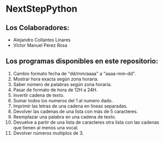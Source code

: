# NextStepPython

## Los Colaboradores:
 - Alejandro Collantes Linares
 - Víctor Manuel Pérez Rosa

## Los programas disponibles en este repositorio: 

1. Cambio formato fecha de "dd/mm/aaaa" a "aaaa-mm-dd".
2. Mostrar hora exacta según zona horaria.
3. Saber número de palabras según zona horaria.
4. Pasar de formato de hora de 12H a 24H.
5. Invertir cadena de texto.
6. Sumar todos los numeros del 1 al numero dado.
7. Imprimir las letras de una cadena en lineas separadas.
8. Devolver las cadenas de una lista con más de 5 caracteres.
9. Reemplazar una palabra en una cadena de texto.
10. Devuelve a partir de una lista de caracteres otra lista con las cadenas que tienen al menos una vocal.
11. Devolver números multiplos de 3.
